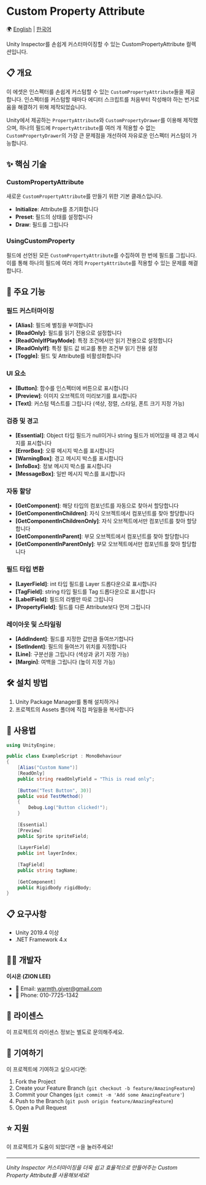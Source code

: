 # Custom Property Attribute

🌍 [English](README.md) | [한국어](README_KOR.md)

Unity Inspector를 손쉽게 커스터마이징할 수 있는 CustomPropertyAttribute 컬렉션입니다.

## 📋 개요

이 에셋은 인스펙터를 손쉽게 커스텀할 수 있는 `CustomPropertyAttribute`들을 제공합니다. 인스펙터를 커스텀할 때마다 에디터 스크립트를 처음부터 작성해야 하는 번거로움을 해결하기 위해 제작되었습니다.

Unity에서 제공하는 `PropertyAttribute`와 `CustomPropertyDrawer`를 이용해 제작했으며, 하나의 필드에 `PropertyAttribute`를 여러 개 적용할 수 없는 `CustomPropertyDrawer`의 가장 큰 문제점을 개선하여 자유로운 인스펙터 커스텀이 가능합니다.

## ✨ 핵심 기술

### CustomPropertyAttribute
새로운 `CustomPropertyAttribute`를 만들기 위한 기본 클래스입니다.

- **Initialize**: Attribute를 초기화합니다
- **Preset**: 필드의 상태를 설정합니다
- **Draw**: 필드를 그립니다

### UsingCustomProperty
필드에 선언된 모든 `CustomPropertyAttribute`를 수집하여 한 번에 필드를 그립니다. 이를 통해 하나의 필드에 여러 개의 `PropertyAttribute`를 적용할 수 있는 문제를 해결합니다.

## 🚀 주요 기능

### 필드 커스터마이징
- **[Alias]**: 필드에 별칭을 부여합니다
- **[ReadOnly]**: 필드를 읽기 전용으로 설정합니다
- **[ReadOnlyIfPlayMode]**: 특정 조건에서만 읽기 전용으로 설정합니다
- **[ReadOnlyIf]**: 특정 필드 값 비교를 통한 조건부 읽기 전용 설정
- **[Toggle]**: 필드 및 Attribute를 비활성화합니다

### UI 요소
- **[Button]**: 함수를 인스펙터에 버튼으로 표시합니다
- **[Preview]**: 이미지 오브젝트의 미리보기를 표시합니다
- **[Text]**: 커스텀 텍스트를 그립니다 (색상, 정렬, 스타일, 폰트 크기 지정 가능)

### 검증 및 경고
- **[Essential]**: Object 타입 필드가 null이거나 string 필드가 비어있을 때 경고 메시지를 표시합니다
- **[ErrorBox]**: 오류 메시지 박스를 표시합니다
- **[WarningBox]**: 경고 메시지 박스를 표시합니다
- **[InfoBox]**: 정보 메시지 박스를 표시합니다
- **[MessageBox]**: 일반 메시지 박스를 표시합니다

### 자동 할당
- **[GetComponent]**: 해당 타입의 컴포넌트를 자동으로 찾아서 할당합니다
- **[GetComponentInChildren]**: 자식 오브젝트에서 컴포넌트를 찾아 할당합니다
- **[GetComponentInChildrenOnly]**: 자식 오브젝트에서만 컴포넌트를 찾아 할당합니다
- **[GetComponentInParent]**: 부모 오브젝트에서 컴포넌트를 찾아 할당합니다
- **[GetComponentInParentOnly]**: 부모 오브젝트에서만 컴포넌트를 찾아 할당합니다

### 필드 타입 변환
- **[LayerField]**: int 타입 필드를 Layer 드롭다운으로 표시합니다
- **[TagField]**: string 타입 필드를 Tag 드롭다운으로 표시합니다
- **[LabelField]**: 필드의 라벨만 따로 그립니다
- **[PropertyField]**: 필드를 다른 Attribute보다 먼저 그립니다

### 레이아웃 및 스타일링
- **[AddIndent]**: 필드를 지정한 값만큼 들여쓰기합니다
- **[SetIndent]**: 필드의 들여쓰기 위치를 지정합니다
- **[Line]**: 구분선을 그립니다 (색상과 굵기 지정 가능)
- **[Margin]**: 여백을 그립니다 (높이 지정 가능)

## 🛠️ 설치 방법

1. Unity Package Manager를 통해 설치하거나
2. 프로젝트의 Assets 폴더에 직접 파일들을 복사합니다

## 📖 사용법

```csharp
using UnityEngine;

public class ExampleScript : MonoBehaviour
{
    [Alias("Custom Name")]
    [ReadOnly]
    public string readOnlyField = "This is read only";
    
    [Button("Test Button", 30)]
    public void TestMethod()
    {
        Debug.Log("Button clicked!");
    }
    
    [Essential]
    [Preview]
    public Sprite spriteField;
    
    [LayerField]
    public int layerIndex;
    
    [TagField] 
    public string tagName;
    
    [GetComponent]
    public Rigidbody rigidBody;
}
```

## 📋 요구사항

- Unity 2019.4 이상
- .NET Framework 4.x

## 👨‍💻 개발자

**이시온 (ZION LEE)**
- 📧 Email: warmth.giver@gmail.com
- 📱 Phone: 010-7725-1342

## 📄 라이센스

이 프로젝트의 라이센스 정보는 별도로 문의해주세요.

## 🤝 기여하기

이 프로젝트에 기여하고 싶으시다면:

1. Fork the Project
2. Create your Feature Branch (`git checkout -b feature/AmazingFeature`)
3. Commit your Changes (`git commit -m 'Add some AmazingFeature'`)
4. Push to the Branch (`git push origin feature/AmazingFeature`)
5. Open a Pull Request

## ⭐ 지원

이 프로젝트가 도움이 되었다면 ⭐을 눌러주세요!

---

*Unity Inspector 커스터마이징을 더욱 쉽고 효율적으로 만들어주는 Custom Property Attribute를 사용해보세요!*